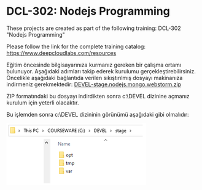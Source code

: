 # DCL-302: Nodejs Programming
These projects are created as part of the following training: DCL-302 "Nodejs Programming"

Please follow the link for the complete training catalog: https://www.deepcloudlabs.com/resources

Eğitim öncesinde bilgisayarınıza kurmanız gereken bir çalışma ortamı bulunuyor. Aşağıdaki adımları takip ederek kurulumu gerçekleştirebilirsiniz. Öncelikle aşağıdaki bağlantıda verilen sıkıştırılmış dosyayı makinanıza indirmeniz gerekmektedir: [DEVEL-stage.nodejs.mongo.webstorm.zip](https://www.deepcloudlabs.com/software/DEVEL-stage.nodejs.mongo.webstorm.zip) 

ZIP formatındaki bu dosyayı indirdikten sonra c:\DEVEL dizinine açmanız kurulum için yeterli olacaktır. 

Bu işlemden sonra c:\DEVEL dizininin görünümü aşağıdaki gibi olmalıdır:

![c:\DEVEL dizininin görünümü](DEVEL-stage.png)
